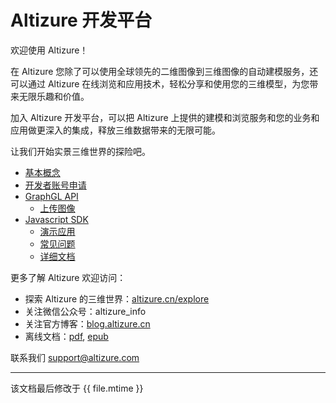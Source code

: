 # Altizure 开发平台

欢迎使用 Altizure！

在 Altizure 您除了可以使用全球领先的二维图像到三维图像的自动建模服务，还可以通过 Altizure 在线浏览和应用技术，轻松分享和使用您的三维模型，为您带来无限乐趣和价值。

加入 Altizure 开发平台，可以把 Altizure 上提供的建模和浏览服务和您的业务和应用做更深入的集成，释放三维数据带来的无限可能。

让我们开始实景三维世界的探险吧。

* [基本概念](concepts.md)
* [开发者账号申请](dev-account.md)
* [GraphGL API](api.md)
  * [上传图像](upload.md)
* [Javascript SDK](jssdk.md)
  * [演示应用](jssdk-demo.md)
  * [常见问题](jssdk-faq.md)
  * [详细文档](ref://docs/user_docs/web/index.html)


更多了解 Altizure 欢迎访问：

* 探索 Altizure 的三维世界：[altizure.cn/explore](https://altizure.cn/explore)
* 关注微信公众号：altizure_info
* 关注官方博客：[blog.altizure.cn](https://blog.altizure.cn)
* 离线文档：[pdf](https://altizure.github.io/dev-docs-site/download/altizure-dev-docs_zh-hans.pdf), [epub](https://altizure.github.io/dev-docs-site/download/altizure-dev-docs_zh-hans.epub)


联系我们 [support@altizure.com](mailto:support@altizure.com)

---

该文档最后修改于 {{ file.mtime }}
